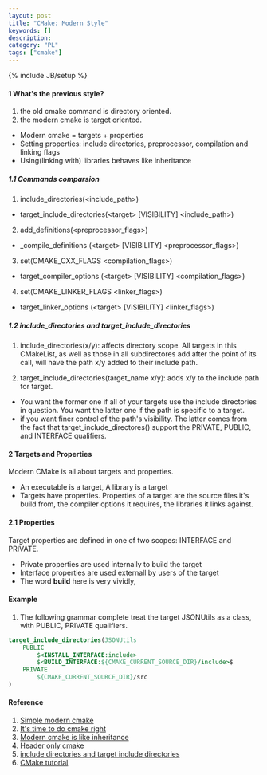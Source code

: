 ```yaml
--- 
layout: post 
title: "CMake: Modern Style" 
keywords: [] 
description: 
category: "PL"
tags: ["cmake"] 
--- 
```

{% include JB/setup %}


#### 1 What's the previous style?
1. the old cmake command is directory oriented.
2. the modern cmake is target oriented.
- Modern cmake = targets + properties
- Setting properties: include directories, preprocessor, compilation and linking flags
- Using(linking with) libraries behaves like inheritance



##### 1.1  Commands comparsion
1. include\_directories(\<include\_path\>)   
-   target\_include\_directories(\<target\> \[VISIBILITY\] \<include\_path\>)

2. add\_definitions(\<preprocessor\_flags\>) 
- \_compile\_definitions (\<target\> \[VISIBILITY\] \<preprocessor\_flags\>)

3. set(CMAKE\_CXX\_FLAGS \<compilation\_flags\>) 
- target\_compiler\_options (\<target\> \[VISIBILITY\] \<compilation\_flags\>)

4. set(CMAKE\_LINKER\_FLAGS \<linker\_flags\>) 
- target\_linker\_options (\<target\> \[VISIBILITY\] \<linker\_flags\>)

##### 1.2 include\_directories and target\_include\_directories
1. include\_directories(x/y): affects directory scope. All targets in this
   CMakeList, as well as those in all subdirectores add after the point of its
   call, will have the path x/y added to their include path.

2. target\_include\_directories(target\_name x/y): adds x/y to the include path for target. 

- You want the former one if all of your targets use the include directories in question. You want the 
latter one if the path is specific to a target.
- if you want finer control of the path's visibility. The latter comes from the
  fact that target\_include\_directores() support the PRIVATE, PUBLIC, and INTERFACE qualifiers.





#### 2 Targets and Properties
Modern CMake is all about targets and properties.
- An executable is a target, A library is a target
- Targets have properties. Properties of a target are the source files it's
  build from, the compiler options it requires, the libraries it links against.

#### 2.1 Properties
Target properties are defined in one of two scopes: INTERFACE and PRIVATE.
- Private properties are used internally to build the target
- Interface properties are used externall by users of the target
- The word **build** here is very vividly, 



#### Example
1. The following grammar complete treat the target JSONUtils as a class, with
   PUBLIC, PRIVATE qualifiers.

```cmake
target_include_directories(JSONUtils
	PUBLIC
		$<INSTALL_INTERFACE:include>
		$<BUILD_INTERFACE:${CMAKE_CURRENT_SOURCE_DIR}/include>$
	PRIVATE
		${CMAKE_CURRENT_SOURCE_DIR}/src
)

```



#### Reference
1. [Simple modern cmake](https://levelup.gitconnected.com/simple-modern-cmake-tutorial-b0c1c362cd2c)
2. [It's time to do cmake right](https://pabloariasal.github.io/2018/02/19/its-time-to-do-cmake-right/)
3. [Modern cmake is like inheritance](https://kubasejdak.com/modern-cmake-is-like-inheritance)
4. [Header only cmake](http://mariobadr.com/creating-a-header-only-library-with-cmake.html)
5. [include directories and target include directories](https://stackoverflow.com/questions/31969547/what-is-the-difference-between-include-directories-and-target-include-directorie)
6. [CMake tutorial](https://medium.com/@onur.dundar1/cmake-tutorial-585dd180109b)

